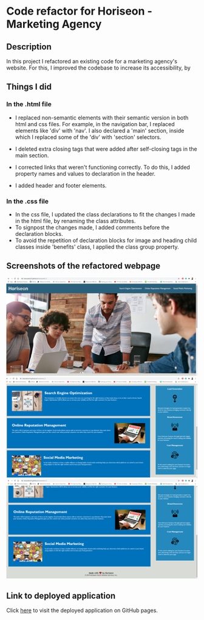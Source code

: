 # Code refactor for Horiseon - Marketing Agency

## Description

In this project I refactored an existing code for a marketing agency's website. For this, I improved the codebase to increase its accessibility, by

## Things I did

### In the .html file

- I replaced non-semantic elements with their semantic version in both html and css files. For example, in the navigation bar, I replaced elements like 'div' with 'nav'. I also declared a 'main' section, inside which I replaced some of the 'div' with 'section' selectors.
- I deleted extra closing tags that were added after self-closing tags in the main section.

- I corrected links that weren't functioning correctly. To do this, I added property names and values to declaration in the header.
- I added header and footer elements.

### In the .css file

- In the css file, I updated the class declarations to fit the changes I made in the html file, by renaming the class attributes.
- To signpost the changes made, I added comments before the declaration blocks.
- To avoid the repetition of declaration blocks for image and heading child classes inside 'benefits' class, I applied the class group property.

## Screenshots of the refactored webpage

![Screenshot 1](/assets/images/horiseon_1.png)
![Screenshot 2](/assets/images/horiseon_2.png)
![Screenshot 3](/assets/images/horiseon_3.png)

## Link to deployed application

Click [here](https://lianavaleria15.github.io/homework_1/) to visit the deployed application on GitHub pages.
